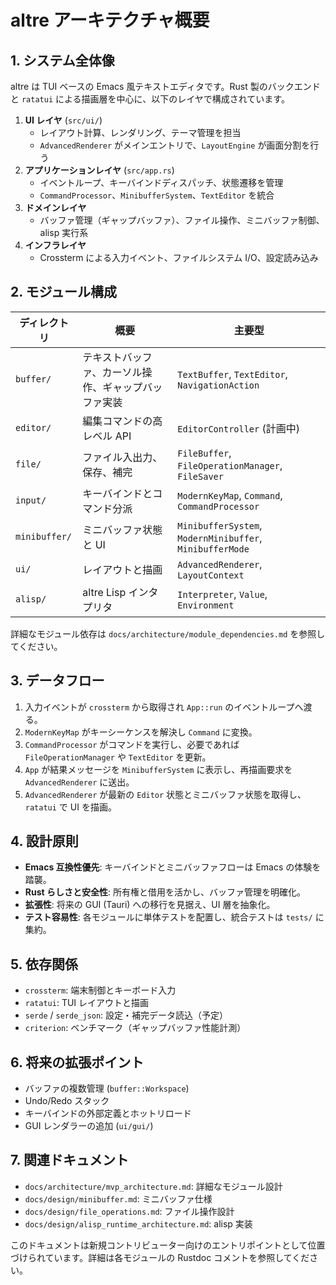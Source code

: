 # altre アーキテクチャ概要

## 1. システム全体像
altre は TUI ベースの Emacs 風テキストエディタです。Rust 製のバックエンドと `ratatui` による描画層を中心に、以下のレイヤで構成されています。

1. **UI レイヤ** (`src/ui/`)
   - レイアウト計算、レンダリング、テーマ管理を担当
   - `AdvancedRenderer` がメインエントリで、`LayoutEngine` が画面分割を行う
2. **アプリケーションレイヤ** (`src/app.rs`)
   - イベントループ、キーバインドディスパッチ、状態遷移を管理
   - `CommandProcessor`、`MinibufferSystem`、`TextEditor` を統合
3. **ドメインレイヤ**
   - バッファ管理（ギャップバッファ）、ファイル操作、ミニバッファ制御、alisp 実行系
4. **インフラレイヤ**
   - Crossterm による入力イベント、ファイルシステム I/O、設定読み込み

## 2. モジュール構成
| ディレクトリ | 概要 | 主要型 |
|--------------|------|--------|
| `buffer/` | テキストバッファ、カーソル操作、ギャップバッファ実装 | `TextBuffer`, `TextEditor`, `NavigationAction` |
| `editor/` | 編集コマンドの高レベル API | `EditorController` (計画中) |
| `file/` | ファイル入出力、保存、補完 | `FileBuffer`, `FileOperationManager`, `FileSaver` |
| `input/` | キーバインドとコマンド分派 | `ModernKeyMap`, `Command`, `CommandProcessor` |
| `minibuffer/` | ミニバッファ状態と UI | `MinibufferSystem`, `ModernMinibuffer`, `MinibufferMode` |
| `ui/` | レイアウトと描画 | `AdvancedRenderer`, `LayoutContext` |
| `alisp/` | altre Lisp インタプリタ | `Interpreter`, `Value`, `Environment` |

詳細なモジュール依存は `docs/architecture/module_dependencies.md` を参照してください。

## 3. データフロー
1. 入力イベントが `crossterm` から取得され `App::run` のイベントループへ渡る。
2. `ModernKeyMap` がキーシーケンスを解決し `Command` に変換。
3. `CommandProcessor` がコマンドを実行し、必要であれば `FileOperationManager` や `TextEditor` を更新。
4. `App` が結果メッセージを `MinibufferSystem` に表示し、再描画要求を `AdvancedRenderer` に送出。
5. `AdvancedRenderer` が最新の `Editor` 状態とミニバッファ状態を取得し、`ratatui` で UI を描画。

## 4. 設計原則
- **Emacs 互換性優先**: キーバインドとミニバッファフローは Emacs の体験を踏襲。
- **Rust らしさと安全性**: 所有権と借用を活かし、バッファ管理を明確化。
- **拡張性**: 将来の GUI (Tauri) への移行を見据え、UI 層を抽象化。
- **テスト容易性**: 各モジュールに単体テストを配置し、統合テストは `tests/` に集約。

## 5. 依存関係
- `crossterm`: 端末制御とキーボード入力
- `ratatui`: TUI レイアウトと描画
- `serde` / `serde_json`: 設定・補完データ読込（予定）
- `criterion`: ベンチマーク（ギャップバッファ性能計測）

## 6. 将来の拡張ポイント
- バッファの複数管理 (`buffer::Workspace`)
- Undo/Redo スタック
- キーバインドの外部定義とホットリロード
- GUI レンダラーの追加 (`ui/gui/`)

## 7. 関連ドキュメント
- `docs/architecture/mvp_architecture.md`: 詳細なモジュール設計
- `docs/design/minibuffer.md`: ミニバッファ仕様
- `docs/design/file_operations.md`: ファイル操作設計
- `docs/design/alisp_runtime_architecture.md`: alisp 実装

このドキュメントは新規コントリビューター向けのエントリポイントとして位置づけられています。詳細は各モジュールの Rustdoc コメントを参照してください。
